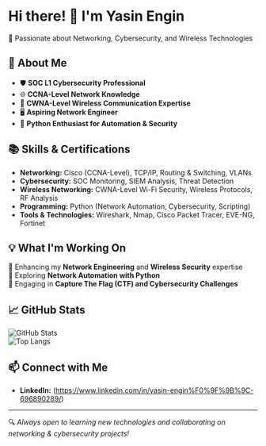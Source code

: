 # Hi there! 👋 I'm Yasin Engin  

🚀 Passionate about Networking, Cybersecurity, and Wireless Technologies  

## 🔹 About Me  
- 🛡️ **SOC L1 Cybersecurity Professional**  
- 🌐 **CCNA-Level Network Knowledge**  
- 📡 **CWNA-Level Wireless Communication Expertise**  
- 🖥️ **Aspiring Network Engineer**  
- 🐍 **Python Enthusiast for Automation & Security**  

## 📚 Skills & Certifications  
- **Networking:** Cisco (CCNA-Level), TCP/IP, Routing & Switching, VLANs  
- **Cybersecurity:** SOC Monitoring, SIEM Analysis, Threat Detection  
- **Wireless Networking:** CWNA-Level Wi-Fi Security, Wireless Protocols, RF Analysis  
- **Programming:** Python (Network Automation, Cybersecurity, Scripting)  
- **Tools & Technologies:** Wireshark, Nmap, Cisco Packet Tracer, EVE-NG, Fortinet  

## 💡 What I'm Working On  
🔹 Enhancing my **Network Engineering** and **Wireless Security** expertise  
🔹 Exploring **Network Automation with Python**  
🔹 Engaging in **Capture The Flag (CTF) and Cybersecurity Challenges**  

## 📈 GitHub Stats  
![GitHub Stats](https://github-readme-stats.vercel.app/api?username=your-github-username&show_icons=true&theme=dark)  
![Top Langs](https://github-readme-stats.vercel.app/api/top-langs/?username=your-github-username&layout=compact&theme=dark)  

## 📫 Connect with Me  
- **LinkedIn:** (https://www.linkedin.com/in/yasin-engin%F0%9F%9B%9C-696890289/)  

---
🔍 *Always open to learning new technologies and collaborating on networking & cybersecurity projects!*  
